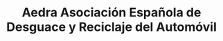 ---
title: "Aedra Asociación Española de Desguace y Reciclaje del Automóvil"
url: /madrid/aedra-asociacion-espanola-de-desguace-y-reciclaje-del-automovil/
shop: Autowerkstatt
---